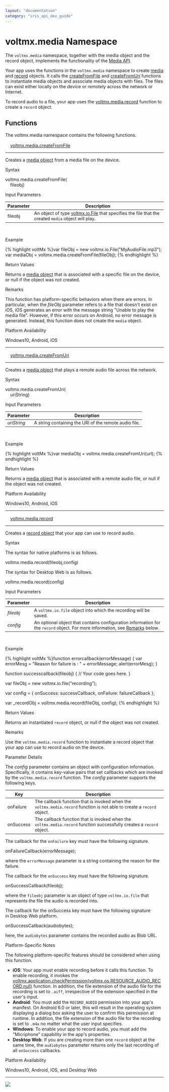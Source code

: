 ```yaml
---
layout: "documentation"
category: "iris_api_dev_guide"
---
```

                            


voltmx.media Namespace
====================

The `voltmx.media` namespace, together with the media object and the record object, implements the functionality of the [Media API](media_api.html).

Your app uses the functions in the `voltmx.media` namespace to create [media](media_object.html) and [record](record_object.html) objects. It calls the [createFromFile](#createFromFile) and [createFromUri](#createFromUri) functions to instantiate media objects and associate media objects with files. The files can exist either locally on the device or remotely across the network or Internet.

To record audio to a file, your app uses the [voltmx.media.record](#record) function to create a `record` object.

Functions
---------

The voltmx.media namespace contains the following functions.

[![Closed](../Skins/Default/Stylesheets/Images/transparent.gif)](javascript:void(0);)[voltmx.media.createFromFile](javascript:void(0);) 

* * *

Creates a [media object](media_object.html) from a media file on the device.

Syntax

voltmx.media.createFromFile(  
    fileobj)

Input Parameters

  
| Parameter | Description |
| --- | --- |
| fileobj | An object of type [voltmx.io.File](voltmx.io.file_namespace.html) that specifies the file that the created `media` object will play. |

 

Example

{% highlight voltMx %}var fileObj = new voltmx.io.File("MyAudioFile.mp3");
var mediaObj = voltmx.media.createFromFile(fileObj);
{% endhighlight %}

Return Values

Returns a [media object](media_object.html) that is associated with a specific file on the device, or null if the object was not created.

Remarks

This function has platform-specific behaviors when there are errors. In particular, when the _fileObj_ parameter refers to a file that doesn't exist on iOS, iOS generates an error with the message string "Unable to play the media file". However, if this error occurs on Android, no error message is generated. Instead, this function does not create the `media` object.

Platform Availability

Windows10, Android, iOS

* * *

[![Closed](../Skins/Default/Stylesheets/Images/transparent.gif)](javascript:void(0);)[voltmx.media.createFromUri](javascript:void(0);) 

* * *

Creates a [media object](media_object.html) that plays a remote audio file across the network.

Syntax

voltmx.media.createFromUri(  
    uriString)

Input Parameters

  
| Parameter | Description |
| --- | --- |
| _uriString_ | A string containing the URI of the remote audio file. |

 

Example

{% highlight voltMx %}var mediaObj = voltmx.media.createFromUri(url);
{% endhighlight %}

Return Values

Returns a [media object](media_object.html) that is associated with a remote audio file, or null if the object was not created.

Platform Availability

Windows10, Android, iOS

* * *

[![Closed](../Skins/Default/Stylesheets/Images/transparent.gif)](javascript:void(0);)[voltmx.media.record](javascript:void(0);) 

* * *

Creates a [record object](record_object.html) that your app can use to record audio.

Syntax

The syntax for native platforms is as follows.

voltmx.media.record(fileobj,config)

The syntax for Desktop Web is as follows.

voltmx.media.record(config)

Input Parameters

  
| Parameter | Description |
| --- | --- |
| _fileobj_ | A `voltmx.io.file` object into which the recording will be saved. |
| _config_ | An optional object that contains configuration information for the `record` object. For more information, see [Remarks](#Remarks) below. |

 

Example

{% highlight voltMx %}function errorcallback(errorMessage) {
    var errorMesg = "Reason for failure is : " + errorMessage;
    alert(errorMesg);
}

function successcallback(fileobj) {
    // Your code goes here.
}

var fileObj = new voltmx.io.file("recording");

var config = {
    onSuccess: successCallback,
    onFailure: failureCallback
};

var _recordObj = voltmx.media.record(fileObj, config);
{% endhighlight %}

Return Values

Returns an instantiated `record` object, or null if the object was not created.

Remarks

Use the `voltmx.media.record` function to instantiate a record object that your app can use to record audio on the device.

Parameter Details

The _config_ parameter contains an object with configuration information. Specifically, it contains key-value pairs that set callbacks which are invoked by the `voltmx.media.record` function. The _config_ parameter supports the following keys.

| Key | Description |
| --- | --- |
| onFailure | The callback function that is invoked when the `voltmx.media.record` function is not able to create a `record` object. |
| onSuccess | The callback function that is invoked when the `voltmx.media.record` function successfully creates a `record` object. |

The callback for the `onFailure` key must have the following signature.

onFailureCallback(errorMessage);

where the `errorMessage` parameter is a string containing the reason for the failure.

The callback for the `onSuccess` key must have the following signature.

onSuccessCallback(fileobj);

where the `fileobj` parameter is an object of type `voltmx.io.file` that represents the file the audio is recorded into.

The callback for the onSuccess key must have the following signature in Desktop Web platform.

onSuccessCallback(audiobytes);

here, the `audiobytes` parameter contains the recorded audio as Blob URL.

Platform-Specific Notes

The following platform-specific features should be considered when using this function.

*   **iOS**: Your app must enable recording before it calls this function. To enable recording, it invokes the [voltmx.application.checkPermission(voltmx.os.RESOURCE\_AUDIO\_RECORD,null)](voltmx.application_functions.html#checkPermission) function. In addition, the file extension of the audio file for the recording is set to `.aiff`, irrespective of the extension specified in the user's input.
*   **Android**: You must add the `RECORD_AUDIO` permission into your app's manifest. On Android 6.0 or later, this will result in the operating system displaying a dialog box asking the user to confirm this permission at runtime. In addition, the file extension of the audio file for the recording is set to `.m4a` no matter what the user input specifies.
*   **Windows**: To enable your app to record audio, you must add the "Micriphone" capability in the app's properties.
*   **Desktop Web**: If you are creating more than one `record` object at the same time, the `audiobytes` parameter returns only the last recording of all `onSuccess` callbacks.

Platform Availability

Windows10, Android, iOS, and Desktop Web

* * *

![](resources/prettify/onload.png)
